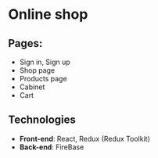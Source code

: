 # Online shop

## Pages:

- Sign in, Sign up
- Shop page
- Products page
- Cabinet
- Cart

## Technologies

- **Front-end**: React, Redux (Redux Toolkit)
- **Back-end**: FireBase
